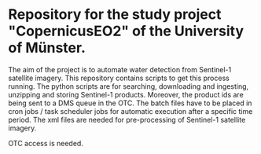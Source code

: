 # Repository for the study project "CopernicusEO2" of the University of Münster.

The aim of the project is to automate water detection from Sentinel-1 satellite imagery. This repository contains
scripts to get this process running. The python scripts are for searching, downloading and ingesting, unzipping and storing Sentinel-1 products. Moreover, the product ids are being sent to a DMS queue in the OTC.
The batch files have to be placed in cron jobs / task scheduler jobs for automatic execution after a specific time period. The xml files are needed for pre-processing of Sentinel-1 satellite imagery.


OTC access is needed.